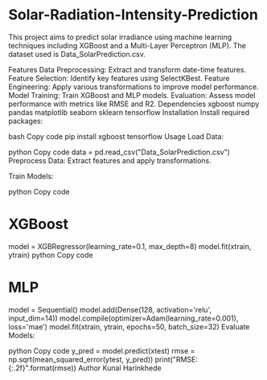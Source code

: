 # Solar-Radiation-Intensity-Prediction

This project aims to predict solar irradiance using machine learning techniques including XGBoost and a Multi-Layer Perceptron (MLP). The dataset used is Data_SolarPrediction.csv.

Features
Data Preprocessing: Extract and transform date-time features.
Feature Selection: Identify key features using SelectKBest.
Feature Engineering: Apply various transformations to improve model performance.
Model Training: Train XGBoost and MLP models.
Evaluation: Assess model performance with metrics like RMSE and R2.
Dependencies
xgboost
numpy
pandas
matplotlib
seaborn
sklearn
tensorflow
Installation
Install required packages:

bash
Copy code
pip install xgboost tensorflow
Usage
Load Data:

python
Copy code
data = pd.read_csv("Data_SolarPrediction.csv")
Preprocess Data: Extract features and apply transformations.

Train Models:

python
Copy code
# XGBoost
model = XGBRegressor(learning_rate=0.1, max_depth=8)
model.fit(xtrain, ytrain)
python
Copy code
# MLP
model = Sequential()
model.add(Dense(128, activation='relu', input_dim=14))
model.compile(optimizer=Adam(learning_rate=0.001), loss='mae')
model.fit(xtrain, ytrain, epochs=50, batch_size=32)
Evaluate Models:

python
Copy code
y_pred = model.predict(xtest)
rmse = np.sqrt(mean_squared_error(ytest, y_pred))
print("RMSE: {:.2f}".format(rmse))
Author
Kunal Harinkhede

